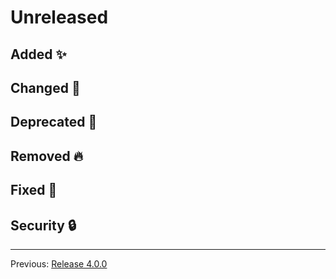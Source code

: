 # Unreleased



## Added :sparkles:



## Changed :slot_machine:



## Deprecated :dart:



## Removed :fire:



## Fixed :bug:



## Security :lock:



---
Previous: [Release 4.0.0](CHANGELOG-4.0.0.md)
